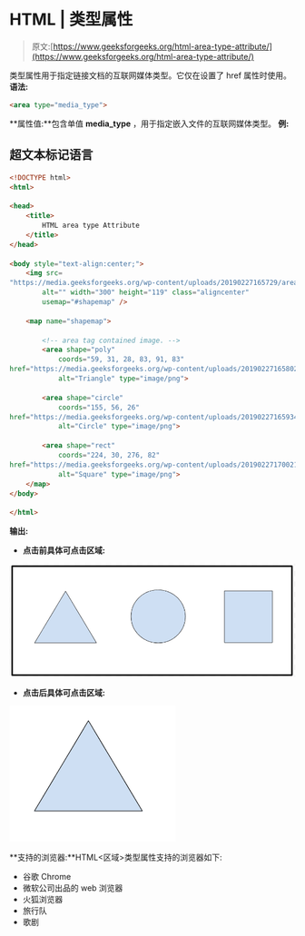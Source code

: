 # HTML | 类型属性

> 原文:[https://www.geeksforgeeks.org/html-area-type-attribute/](https://www.geeksforgeeks.org/html-area-type-attribute/)

类型属性用于指定链接文档的互联网媒体类型。它仅在设置了 href 属性时使用。
**语法:**

```html
<area type="media_type">
```

**属性值:**包含单值 **media_type** ，用于指定嵌入文件的互联网媒体类型。
**例:**

## 超文本标记语言

```html
<!DOCTYPE html>
<html>

<head>
    <title>
        HTML area type Attribute
    </title>
</head>

<body style="text-align:center;">
    <img src=
"https://media.geeksforgeeks.org/wp-content/uploads/20190227165729/area11.png"
        alt="" width="300" height="119" class="aligncenter"
        usemap="#shapemap" />

    <map name="shapemap">

        <!-- area tag contained image. -->
        <area shape="poly"
            coords="59, 31, 28, 83, 91, 83"
href="https://media.geeksforgeeks.org/wp-content/uploads/20190227165802/area2.png"
            alt="Triangle" type="image/png">

        <area shape="circle"
            coords="155, 56, 26"
href="https://media.geeksforgeeks.org/wp-content/uploads/20190227165934/area3.png"
            alt="Circle" type="image/png">

        <area shape="rect"
            coords="224, 30, 276, 82"
href="https://media.geeksforgeeks.org/wp-content/uploads/20190227170021/area4.png"
            alt="Square" type="image/png">
    </map>
</body>

</html>                   
```

**输出:**

*   **点击前具体可点击区域:**

![alt_attribute](img/a3b203165e8b29b598811a0482f8953d.png)

*   **点击后具体可点击区域:**

![alt_attribute](img/4b7c1e6272be5affb61b29773d446e39.png)

**支持的浏览器:**HTML<区域>类型属性支持的浏览器如下:

*   谷歌 Chrome
*   微软公司出品的 web 浏览器
*   火狐浏览器
*   旅行队
*   歌剧